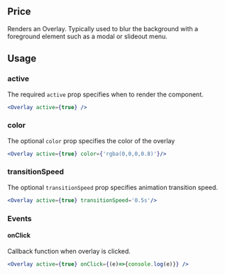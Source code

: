 ## Price

Renders an Overlay. Typically used to blur the background with a foreground element such as a modal or slideout menu.

## Usage

### active
The required `active` prop specifies when to render the component.

```jsx
<Overlay active={true} />
```

### color
The optional `color` prop specifies the color of the overlay

```jsx
<Overlay active={true} color={'rgba(0,0,0,0.8)'}/>
```

### transitionSpeed
The optional `transitionSpeed` prop specifies animation transition speed.

```jsx
<Overlay active={true} transitionSpeed='0.5s'/>
```

### Events

#### onClick
Callback function when overlay is clicked.

```jsx
<Overlay active={true} onClick={(e)=>{console.log(e)}} />
```
